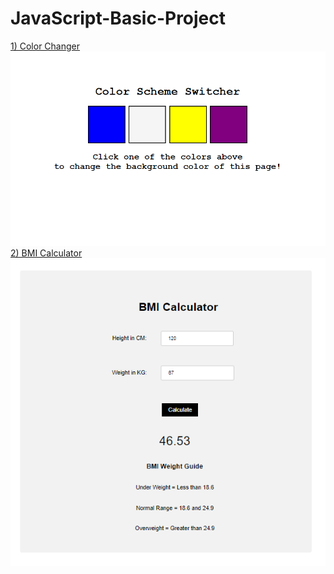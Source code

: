 # JavaScript-Basic-Project
<ins>1) Color Changer</ins>
![Project Preview](/image/colorchanger.png)
<ins>2) BMI Calculator</ins>
![Project Preview](/image/bmicalculator.png)
